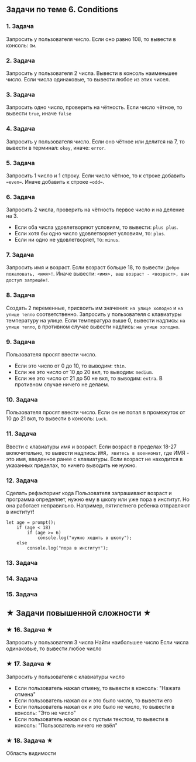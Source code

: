 ## Задачи по теме 6. Conditions ##

### 1. Задача
Запросить у пользователя число.
Если оно равно 108, то вывести в консоль: `Ом`.

### 2. Задача
Запросить у пользователя 2 числа.
Вывести в консоль наименьшее число.
Если числа одинаковые, то вывести любое из этих чисел.

### 3. Задача
Запросить одно число, проверить на чётность. Если число чётное, то вывести ```true```, иначе ```false```

### 4. Задача
Запросить у пользователя число. Если оно чётное или делится на 7, то вывести в терминал: `okey`,
иначе: `error`.

### 5. Задача
Запросить 1 число и 1 строку. Если число чётное, то к строке добавить `=even=`. Иначе добавить к строке `=odd=`.

### 6. Задача
Запросить 2 числа, проверить на чётность первое число и на деление на 3.
- Если оба числа удовлетворяют условиям, то вывести: `plus plus`.
- Если хотя бы одно число удовлетворяет условиям, то: `plus`.
- Если ни одно не удовлетворяет, то: `minus`.

### 7. Задача
Запросить имя и возраст. Если возраст больше 18, то вывести: `Добро пожаловать, <имя>!`.
Иначе вывести: `<имя>, ваш возраст - <возраст>, вам доступ запрещён!`.

### 8. Задача
Создать 2 переменные, присвоить им значения:
`на улице холодно` и `на улице тепло` соответственно.
Запросить у пользователя с клавиатуры температуру на улице. 
Если температура выше 0, вывести надпись: `на улице тепло`, 
в противном случае вывести надпись: `на улице холодно`.

### 9. Задача
Пользователя просят ввести число.
- Если это число от 0 до 10, то выводим: `thin`.
- Если же это число от 10 до 20 вкл, то выводим: `medium`.
- Если же это число от 21 до 50 не вкл, то выводим: `extra`.
В противном случае ничего не делаем.

### 10. Задача
Пользователя просят ввести число.
Если он не попал в промежуток от 10 до 21 вкл, то вывести в консоль: `Luck`.

### 11. Задача
Ввести с клавиатуры имя и возраст. Если возраст в пределах 18-27 включительно, то вывести надпись: 
`ИМЯ, явитесь в военкомат`, где ИМЯ - это имя, введенное ранее с клавиатуры.
Если возраст не находится в указанных пределах, то ничего выводить не нужно.

### 12. Задача
Сделать рефакторинг кода
Пользователя запрашивают возраст и программа определяет, нужно ему в школу или уже пора в институт. 
Но она работает неправильно. Например, пятилетнего ребенка отправляют в институт! 

```
let age = prompt();
	if (age < 18)
		if (age >= 6)
			console.log("нужно ходить в школу");
	else
		console.log("пора в институт");
```

### 13. Задача


### 14. Задача


### 15. Задача




## ★ Задачи повышенной сложности ★ ##

### ★ 16. Задача ★
Запросить у пользователя 3 числа
Найти наибольшее число
Если числа одинаковые, то вывести любое число

### ★ 17. Задача ★
Запросить у пользователя с клавиатуры число
- Если пользователь нажал отмену, то вывести в консоль: "Нажата отмена"
- Если пользователь нажал ок и это было число, то вывести его
- Если пользователь нажал ок и это было не число, то вывести в консоль: "Это не число"
- Если пользователь нажал ок с пустым текстом, то вывести в консоль: "Пользователь ничего не ввёл"

### ★ 18. Задача ★
Область видимости